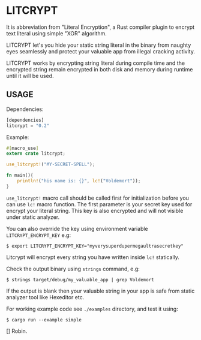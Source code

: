 LITCRYPT
===========

It is abbreviation from "Literal Encryption", a Rust compiler plugin to encrypt
text literal using simple "XOR" algorithm.

LITCRYPT let's you hide your static string literal in the binary from naughty eyes seamlessly
and protect your valuable app from illegal cracking activity.

LITCRYPT works by encrypting string literal during compile time and the encrypted
string remain encrypted in both disk and memory during runtime until it will be used.

USAGE
-----

Dependencies:

```rust
[dependencies]
litcrypt = "0.2"
```

Example:

```rust
#[macro_use]
extern crate litcrypt;

use_litcrypt!("MY-SECRET-SPELL");

fn main(){
    println!("his name is: {}", lc!("Voldemort"));
}
```

`use_litcrypt!` macro call should be called first for initialization before you can
use `lc!` macro function. The first parameter is your secret key used for encrypt your
literal string. This key is also encrypted and will not visible under static analyzer.

You can also override the key using environment variable `LITCRYPT_ENCRYPT_KEY`
e.g:

    $ export LITCRYPT_ENCRYPT_KEY="myverysuperdupermegaultrasecretkey"

Litcrypt will encrypt every string you have written inside `lc!` statically.

Check the output binary using `strings` command, e.g:

    $ strings target/debug/my_valuable_app | grep Voldemort

If the output is blank then your valuable string in your app is safe from static analyzer tool
like Hexeditor etc.

For working example code see `./examples` directory, and test it using:

    $ cargo run --example simple

[] Robin.

